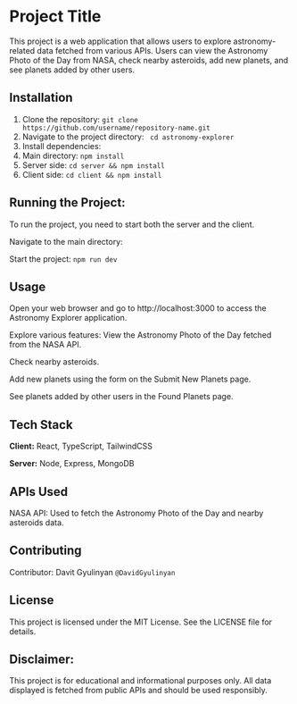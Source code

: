 
# Project Title

This project is a web application that allows users to explore astronomy-related data fetched from various APIs. Users can view the Astronomy Photo of the Day from NASA, check nearby asteroids, add new planets, and see planets added by other users.




## Installation

1. Clone the repository: ``` git clone https://github.com/username/repository-name.git ```
2. Navigate to the project directory: ```  cd astronomy-explorer ```
3. Install dependencies:
4. Main directory: ``` npm install ```
5. Server side: ``` cd server && npm install ```
6. Client side: ``` cd client && npm install ```
## Running the Project:
To run the project, you need to start both the server and the client.

Navigate to the main directory:

Start the project: ``` npm run dev ```

## Usage

Open your web browser and go to http://localhost:3000 to access the Astronomy Explorer application.

Explore various features:
View the Astronomy Photo of the Day fetched from the NASA API.

Check nearby asteroids.

Add new planets using the form on the Submit New Planets page.

See planets added by other users in the Found Planets page.


## Tech Stack

**Client:** React, TypeScript, TailwindCSS

**Server:** Node, Express, MongoDB

## APIs Used
NASA API: Used to fetch the Astronomy Photo of the Day and nearby asteroids data.



## Contributing

Contributor:
Davit Gyulinyan `@DavidGyulinyan`

## License


This project is licensed under the MIT License. See the LICENSE file for details.


## Disclaimer:
This project is for educational and informational purposes only. All data displayed is fetched from public APIs and should be used responsibly.
